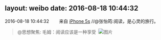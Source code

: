 layout: weibo
date: 2016-08-18 10:44:32
---
<meta name="referrer" content="no-referrer" />

2016-08-18 10:44:32  &nbsp;&nbsp;&nbsp;&nbsp;&nbsp;&nbsp; 来自 <a href="sinaweibo://customweibosource" rel="nofollow">iPhone 5s</a>
//@张怡筠:阅读，是心灵的旅行。
>  @思想聚焦: 毛姆：阅读应该是一种享受 ​​​
>  ![图片](https://ww4.sinaimg.cn/large/67dd74e0gw1f6x22fyr5tj20hs5y27wh.jpg)
